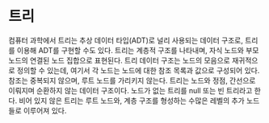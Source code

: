 # 트리

컴퓨터 과학에서 트리는 추상 데이터 타입(ADT)로 널리 사용되는 데이터 구조로, 트리를 이용해 ADT를 구현할 수도 있다. 트리는 계층적 구조를 나타내며, 자식 노드와 부모 노드의 연결된 노드 집합으로 표현된다. 
트리 데이터 구조는 노드의 모음으로 재귀적으로 정의할 수 있는데, 여기서 각 노드는 노드에 대한 참조 목록과 값으로 구성되어 있다. 참조는 중복되지 않으며, 루트 노드를 가리키지 않는다. 
트리는 노드와 정점, 간선으로 이뤄지며 순환하지 않는 데이터 구조이다. 노드가 없는 트리를 null 또는 빈 트리라고 한다. 비어 있지 않은 트리는 루트 노드와, 계층 구조를 형성하는 수많은 레벨의 추가 노드들로 이루어져 있다. 
